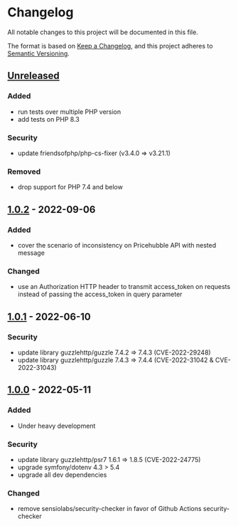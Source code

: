 # Changelog
All notable changes to this project will be documented in this file.

The format is based on [Keep a Changelog](https://keepachangelog.com/en/1.0.0/),
and this project adheres to [Semantic Versioning](https://semver.org/spec/v2.0.0.html).

## [Unreleased]
### Added
- run tests over multiple PHP version
- add tests on PHP 8.3

### Security
- update friendsofphp/php-cs-fixer (v3.4.0 => v3.21.1)

### Removed
- drop support for PHP 7.4 and below

## [1.0.2] - 2022-09-06
### Added
- cover the scenario of inconsistency on Pricehubble API with nested message

### Changed
- use an Authorization HTTP header to transmit access_token on requests instead of passing the access_token in query parameter

## [1.0.1] - 2022-06-10
### Security
- update library guzzlehttp/guzzle 7.4.2 => 7.4.3 (CVE-2022-29248)
- update library guzzlehttp/guzzle 7.4.3 => 7.4.4 (CVE-2022-31042 & CVE-2022-31043)

## [1.0.0] - 2022-05-11
### Added
- Under heavy development

### Security
- update library guzzlehttp/psr7 1.6.1 => 1.8.5 (CVE-2022-24775)
- upgrade symfony/dotenv 4.3 > 5.4
- upgrade all dev dependencies

### Changed
- remove sensiolabs/security-checker in favor of Github Actions security-checker

[Unreleased]: https://github.com/antistatique/pricehubble-php-sdk/compare/1.0.2...HEAD
[1.0.2]: https://github.com/antistatique/pricehubble-php-sdk/compare/1.0.1...1.0.2
[1.0.1]: https://github.com/antistatique/pricehubble-php-sdk/compare/v1.0.0...v1.0.1
[1.0.0]: https://github.com/antistatique/pricehubble-php-sdk/releases/tag/v1.0.0
